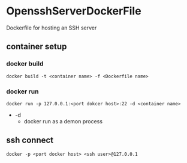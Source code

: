 # OpensshServerDockerFile
Dockerfile for hosting an SSH server

## container setup

### docker build
```
docker build -t <container name> -f <Dockerfile name>
```

### docker run

```
docker run -p 127.0.0.1:<port dokcer host>:22 -d <container name>
```

- -d
  - docker run as a demon process

## ssh connect

```
docker -p <port docker host> <ssh user>@127.0.0.1
```
